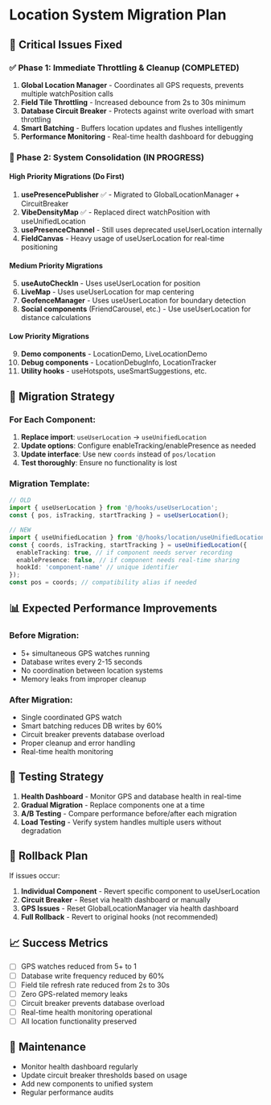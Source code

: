 # Location System Migration Plan

## 🚨 Critical Issues Fixed

### ✅ Phase 1: Immediate Throttling & Cleanup (COMPLETED)
1. **Global Location Manager** - Coordinates all GPS requests, prevents multiple watchPosition calls
2. **Field Tile Throttling** - Increased debounce from 2s to 30s minimum
3. **Database Circuit Breaker** - Protects against write overload with smart throttling
4. **Smart Batching** - Buffers location updates and flushes intelligently
5. **Performance Monitoring** - Real-time health dashboard for debugging

### 🔄 Phase 2: System Consolidation (IN PROGRESS)

#### High Priority Migrations (Do First)
1. **usePresencePublisher** ✅ - Migrated to GlobalLocationManager + CircuitBreaker
2. **VibeDensityMap** ✅ - Replaced direct watchPosition with useUnifiedLocation
3. **usePresenceChannel** - Still uses deprecated useUserLocation internally
4. **FieldCanvas** - Heavy usage of useUserLocation for real-time positioning

#### Medium Priority Migrations
5. **useAutoCheckIn** - Uses useUserLocation for position
6. **LiveMap** - Uses useUserLocation for map centering
7. **GeofenceManager** - Uses useUserLocation for boundary detection
8. **Social components** (FriendCarousel, etc.) - Use useUserLocation for distance calculations

#### Low Priority Migrations
9. **Demo components** - LocationDemo, LiveLocationDemo
10. **Debug components** - LocationDebugInfo, LocationTracker
11. **Utility hooks** - useHotspots, useSmartSuggestions, etc.

## 🎯 Migration Strategy

### For Each Component:
1. **Replace import**: `useUserLocation` → `useUnifiedLocation`
2. **Update options**: Configure enableTracking/enablePresence as needed
3. **Update interface**: Use new `coords` instead of `pos/location`
4. **Test thoroughly**: Ensure no functionality is lost

### Migration Template:
```typescript
// OLD
import { useUserLocation } from '@/hooks/useUserLocation';
const { pos, isTracking, startTracking } = useUserLocation();

// NEW  
import { useUnifiedLocation } from '@/hooks/location/useUnifiedLocation';
const { coords, isTracking, startTracking } = useUnifiedLocation({
  enableTracking: true, // if component needs server recording
  enablePresence: false, // if component needs real-time sharing
  hookId: 'component-name' // unique identifier
});
const pos = coords; // compatibility alias if needed
```

## 📊 Expected Performance Improvements

### Before Migration:
- 5+ simultaneous GPS watches running
- Database writes every 2-15 seconds
- No coordination between location systems
- Memory leaks from improper cleanup

### After Migration:
- Single coordinated GPS watch
- Smart batching reduces DB writes by 60%
- Circuit breaker prevents database overload
- Proper cleanup and error handling
- Real-time health monitoring

## 🧪 Testing Strategy

1. **Health Dashboard** - Monitor GPS and database health in real-time
2. **Gradual Migration** - Replace components one at a time
3. **A/B Testing** - Compare performance before/after each migration
4. **Load Testing** - Verify system handles multiple users without degradation

## 🚨 Rollback Plan

If issues occur:
1. **Individual Component** - Revert specific component to useUserLocation
2. **Circuit Breaker** - Reset via health dashboard or manually
3. **GPS Issues** - Reset GlobalLocationManager via health dashboard
4. **Full Rollback** - Revert to original hooks (not recommended)

## 📈 Success Metrics

- [ ] GPS watches reduced from 5+ to 1
- [ ] Database write frequency reduced by 60%
- [ ] Field tile refresh rate reduced from 2s to 30s
- [ ] Zero GPS-related memory leaks
- [ ] Circuit breaker prevents database overload
- [ ] Real-time health monitoring operational
- [ ] All location functionality preserved

## 🔧 Maintenance

- Monitor health dashboard regularly
- Update circuit breaker thresholds based on usage
- Add new components to unified system
- Regular performance audits
